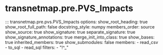 # transnetmap.pre.PVS_Impacts

::: transnetmap.pre.pvs.PVS_Impacts
    options:
      show_root_heading: true
      show_root_full_path: false
      docstring_style: numpy
      members_order: source
      show_source: true
      show_signature: true
      separate_signature: true
      show_signature_annotations: true
      merge_init_into_class: true
      show_bases: true
      inherited_members: true
      show_submodules: false
      members:
        - read_csv
        - to_sql
        - read_sql
      filters:
        - "!^_"

